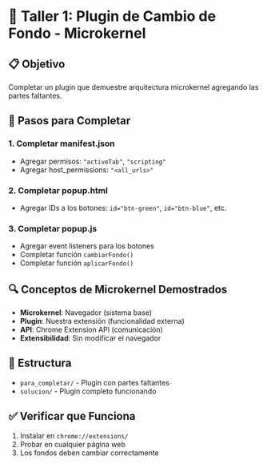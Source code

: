# 🎯 Taller 1: Plugin de Cambio de Fondo - Microkernel

## 📋 Objetivo
Completar un plugin que demuestre arquitectura microkernel agregando las partes faltantes.

## 🚀 Pasos para Completar

### 1. **Completar manifest.json**
- Agregar permisos: `"activeTab"`, `"scripting"`
- Agregar host_permissions: `"<all_urls>"`

### 2. **Completar popup.html**
- Agregar IDs a los botones: `id="btn-green"`, `id="btn-blue"`, etc.

### 3. **Completar popup.js**
- Agregar event listeners para los botones
- Completar función `cambiarFondo()`
- Completar función `aplicarFondo()`

## 🔍 Conceptos de Microkernel Demostrados

- **Microkernel**: Navegador (sistema base)
- **Plugin**: Nuestra extensión (funcionalidad externa)
- **API**: Chrome Extension API (comunicación)
- **Extensibilidad**: Sin modificar el navegador

## 📁 Estructura
- `para_completar/` - Plugin con partes faltantes
- `solucion/` - Plugin completo funcionando

## ✅ Verificar que Funciona
1. Instalar en `chrome://extensions/`
2. Probar en cualquier página web
3. Los fondos deben cambiar correctamente
